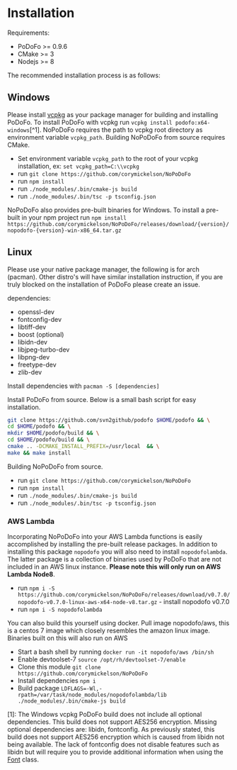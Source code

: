 # Installation

Requirements:

 - PoDoFo >= 0.9.6
 - CMake >= 3
 - Nodejs >= 8

The recommended installation process is as follows:

## Windows

Please install [vcpkg](https://github.com/Microsoft/vcpkg) as your package manager for building and installing PoDoFo.
To install PoDoFo with vcpkg run `vcpkg install podofo:x64-windows`[^1]. NoPoDoFo requires the path to vcpkg root directory as environment variable `vcpkg_path`.
Building NoPoDoFo from source requires CMake.
 - Set environment variable `vcpkg_path` to the root of your vcpkg installation, ex: `set vcpkg_path=C:\\vcpkg`
 - run `git clone https://github.com/corymickelson/NoPoDoFo`
 - run `npm install`
 - run `./node_modules/.bin/cmake-js build`
 - run `./node_modules/.bin/tsc -p tsconfig.json`

NoPoDoFo also provides pre-built binaries for Windows.
To install a pre-built in your npm project run `npm install https://github.com/corymickelson/NoPoDoFo/releases/download/{version}/nopodofo-{version}-win-x86_64.tar.gz`

## Linux

Please use your native package manager, the following is for arch (pacman). Other distro's will have similar
installation instruction, if you are truly blocked on the installation of PoDoFo please create an issue.

dependencies:
 - openssl-dev
 - fontconfig-dev
 - libtiff-dev
 - boost (optional)
 - libidn-dev
 - libjpeg-turbo-dev
 - libpng-dev
 - freetype-dev
 - zlib-dev

Install dependencies with `pacman -S [dependencies]`

Install PoDoFo from source.
Below is a small bash script for easy installation.

```bash 
git clone https://github.com/svn2github/podofo $HOME/podofo && \
cd $HOME/podofo && \
mkdir $HOME/podofo/build && \
cd $HOME/podofo/build && \
cmake .. -DCMAKE_INSTALL_PREFIX=/usr/local  && \
make && make install
```

Building NoPoDoFo from source.
 - run `git clone https://github.com/corymickelson/NoPoDoFo`
 - run `npm install`
 - run `./node_modules/.bin/cmake-js build`
 - run `./node_modules/.bin/tsc -p tsconfig.json`

### AWS Lambda

Incorporating NoPoDoFo into your AWS Lambda functions is easily accomplished by installing the pre-built release packages.
In addition to installing this package `nopodofo` you will also need to install `nopodofolambda`. The latter package is a collection of
binaries used by PoDoFo that are not included in an AWS linux instance.
__Please note this will only run on AWS Lambda Node8__.
 - run `npm i -S https://github.com/corymickelson/NoPoDoFo/releases/download/v0.7.0/nopodofo-v0.7.0-linux-aws-x64-node-v8.tar.gz` - install nopodofo v0.7.0
 - run `npm i -S nopodofolambda`

You can also build this yourself using docker. Pull image nopodofo/aws, this is a centos 7 image which closely resembles the amazon linux image. Binaries
built on this will also run on AWS

 - Start a bash shell by running `docker run -it nopodofo/aws /bin/sh`
 - Enable devtoolset-7 `source /opt/rh/devtoolset-7/enable`
 - Clone this module `git clone https://github.com/corymickelson/NoPoDoFo`
 - Install dependencies `npm i`
 - Build package `LDFLAGS=-Wl,-rpath=/var/task/node_modules/nopodofolambda/lib ./node_modules/.bin/cmake-js build`


[1]: The Windows vcpkg PoDoFo build does not include all optional dependencies. This build does not support
AES256 encryption. Missing optional dependencies are: libidn, fontconfig. As previously stated, this build does not
support AES256 encryption which is caused from libidn not being available. The lack of fontconfig does not disable
features such as libidn but will require you to provide additional information when using the [Font](font.md) class.
